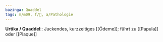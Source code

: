 ```yaml
---
bazinga: Quaddel
tags: m/m09, f/🧴, a/Pathologie
---
```

**Urtika / Quaddel**:: Juckendes, kurzzeitiges [[Ödeme]]; führt zu [[Papula]] oder [[Plaque]]